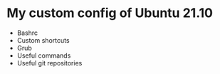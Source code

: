 # My custom config of Ubuntu 21.10
- Bashrc
- Custom shortcuts
- Grub
- Useful commands
- Useful git repositories

